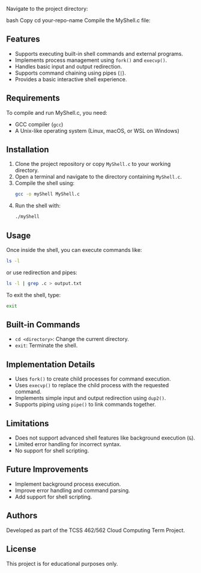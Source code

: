 Navigate to the project directory:

bash
Copy
cd your-repo-name
Compile the MyShell.c file:
## Features

- Supports executing built-in shell commands and external programs.
- Implements process management using `fork()` and `execvp()`.
- Handles basic input and output redirection.
- Supports command chaining using pipes (`|`).
- Provides a basic interactive shell experience.

## Requirements

To compile and run MyShell.c, you need:

- GCC compiler (`gcc`)
- A Unix-like operating system (Linux, macOS, or WSL on Windows)

## Installation

1. Clone the project repository or copy `MyShell.c` to your working directory.
2. Open a terminal and navigate to the directory containing `MyShell.c`.
3. Compile the shell using:
   ```bash
   gcc -o myShell MyShell.c
   ```
4. Run the shell with:
   ```bash
   ./myShell
   ```

## Usage

Once inside the shell, you can execute commands like:

```bash
ls -l
```

or use redirection and pipes:

```bash
ls -l | grep .c > output.txt
```

To exit the shell, type:

```bash
exit
```

## Built-in Commands

- `cd <directory>`: Change the current directory.
- `exit`: Terminate the shell.

## Implementation Details

- Uses `fork()` to create child processes for command execution.
- Uses `execvp()` to replace the child process with the requested command.
- Implements simple input and output redirection using `dup2()`.
- Supports piping using `pipe()` to link commands together.

## Limitations

- Does not support advanced shell features like background execution (`&`).
- Limited error handling for incorrect syntax.
- No support for shell scripting.

## Future Improvements

- Implement background process execution.
- Improve error handling and command parsing.
- Add support for shell scripting.

## Authors

Developed as part of the TCSS 462/562 Cloud Computing Term Project.

## License

This project is for educational purposes only.


